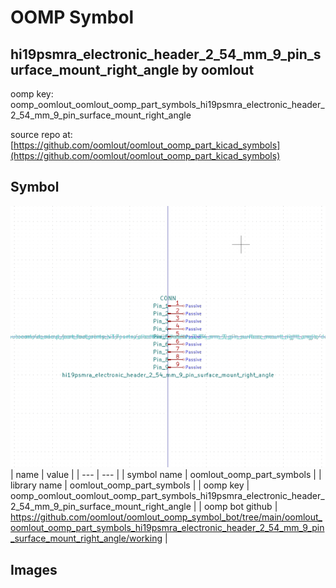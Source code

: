# OOMP Symbol  
## hi19psmra_electronic_header_2_54_mm_9_pin_surface_mount_right_angle  by oomlout  
  
oomp key: oomp_oomlout_oomlout_oomp_part_symbols_hi19psmra_electronic_header_2_54_mm_9_pin_surface_mount_right_angle  
  
source repo at: [https://github.com/oomlout/oomlout_oomp_part_kicad_symbols](https://github.com/oomlout/oomlout_oomp_part_kicad_symbols)  
## Symbol  
  
[![working.png](working_600.png)](working.png)  
| name | value | 
| --- | --- | 
| symbol name | oomlout_oomp_part_symbols | 
| library name | oomlout_oomp_part_symbols | 
| oomp key | oomp_oomlout_oomlout_oomp_part_symbols_hi19psmra_electronic_header_2_54_mm_9_pin_surface_mount_right_angle | 
| oomp bot github | https://github.com/oomlout/oomlout_oomp_symbol_bot/tree/main/oomlout_oomlout_oomp_part_symbols_hi19psmra_electronic_header_2_54_mm_9_pin_surface_mount_right_angle/working | 
## Images  
